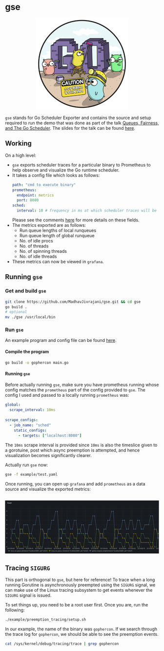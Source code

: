 # gse
<p align="center">
    <img src="https://github.com/ashleymcnamara/gophers/blob/master/GO_BUILD.png?raw=true" width="300" height="300">
</p>

`gse` stands for Go Scheduler Exporter and contains the source and setup required to run the demo that was done as part of the talk [Queues, Fairness, and The Go Scheduler](https://www.gophercon.com/agenda/session/596208). The slides for the talk can be found [here](https://speakerdeck.com/madhavjivrajani/queues-fairness-and-the-go-scheduler).

## Working
On a high level:
- `gse` exports scheduler traces for a particular binary to Prometheus to help observe and visualize the Go runtime scheduler.
- It takes a config file which looks as follows:
    ```yaml
    path: "cmd to execute binary"
    prometheus:
      endpoint: metrics
      port: 8080
    sched:
      interval: 10 # frequency in ms at which scheduler traces will be emitted.
    ```
    Please see the comments [here](./pkg/utils/config.go) for more details on these fields.
- The metrics exported are as follows:
    - Run queue lengths of local runqueues
    - Run queue length of global runqueue
    - No. of idle procs
    - No. of threads
    - No. of spinning threads
    - No. of idle threads
- These metrics can now be viewed in `grafana`.

## Running `gse`
### Get and build `gse`
```sh
git clone https://github.com/MadhavJivrajani/gse.git && cd gse
go build .
# optional
mv ./gse /usr/local/bin
```
### Run `gse`
An example program and config file can be found [here](./example).
#### Compile the program
```sh
go build -o gophercon main.go
```
#### Running `gse`
Before actually running `gse`, make sure you have prometheus running whose config matches the `prometheus` part of the config provided to `gse`. The config I used and passed to a locally running `prometheus` was:
```yaml
global:
  scrape_interval: 10ms

scrape_configs:
  - job_name: "sched"
    static_configs:
      - targets: ["localhost:8080"]
```
The `10ms` scrape interval is provided since `10ms` is also the timeslice given to a gorotuine, post which async preemption is attempted, and hence visualization becomes significantly clearer.  

Actually run `gse` now:
```sh
gse -f example/test.yaml
```
Once running, you can open up `grafana` and add `prometheus` as a data source and visualize the exported metrics:

![grafana](./assets/grafana_out.png)
---

## Tracing `SIGURG`
This part is orthogonal to `gse`, but here for reference!
To trace when a long running Gorutine is asynchronously preempted using the `SIGURG` signal, we can make use of the Linux tracing subsystem to get events whenever the `SIGURG` signal is issued.  

To set things up, you need to be a root user first. Once you are, run the following:
```sh
./example/preemption_tracing/setup.sh
```

In our example, the name of the binary was `gophercon`. If we search through the trace log for `gophercon`, we should be able to see the preemption events.
```sh
cat /sys/kernel/debug/tracing/trace | grep gophercon
```